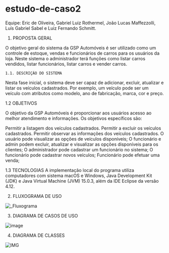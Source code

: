 # estudo-de-caso2

Equipe:
Eric de Oliveira,
Gabriel Luiz Rothermel,
João Lucas Maffezzolli,
Luís Gabriel Sabel e
Luiz Fernando Schmitt.

1. PROPOSTA GERAL

  O objetivo geral do sistema da GSP Automóveis é ser utilizado como um controle de estoque, vendas e funcionários de carros para os usuários da loja. Neste sistema o administrador terá funções como listar carros vendidos, listar funcionários, listar carros e vender carros.

	1.1. DESCRIÇÃO DO SISTEMA

  Nesta fase inicial, o sistema deve ser capaz de adicionar, excluir, atualizar e listar os veículos cadastrados. Por exemplo, um veículo pode ser um veículo com atributos como modelo, ano de fabricação, marca, cor e preço.

1.2 OBJETIVOS

  O objetivo da GSP Automóveis é proporcionar aos usuários acesso ao melhor atendimento e informações.
Os objetivos específicos são:

  Permitir a listagem dos veículos cadastrados.
  Permitir a excluir os veículos cadastrados.
  Permitir observar as informações dos veículos cadastrados.
  O usuário pode visualizar as opções de veículos disponíveis;
  O funcionário e admin podem excluir, atualizar e visualizar as opções disponíveis para os clientes;
  O administrador pode cadastrar um funcionário no sistema;
  O funcionário pode cadastrar novos veículos;
  Funcionário pode efetuar uma venda;

  1.3 TECNOLOGIAS
A implementação local do programa utiliza computadores com sistema macOS e Windows, Java Development Kit (JDK) e Java Virtual Machine (JVM) 15.0.3, além da IDE Eclipse da versão 4.12.

2. FLUXOGRAMA DE USO

![_Fluxograma](https://github.com/Luiz087/Estudo-de-Caso2/assets/84669466/cfe00c61-d769-48fe-815e-76e5c5f4580a)

3. DIAGRAMA DE CASOS DE USO

![image](https://github.com/Luiz087/Estudo-de-Caso2/assets/111303908/ca4ec60c-65d7-4ac6-b667-878767f714d2)

4. DIAGRAMA DE CLASSES

![IMG](https://github.com/Luiz087/Estudo-de-Caso2/assets/84669466/31bd3a31-7ca0-482c-93d3-36b8b88638d0)
